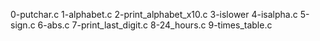 0-putchar.c
1-alphabet.c
2-print_alphabet_x10.c
3-islower
4-isalpha.c
5-sign.c
6-abs.c
7-print_last_digit.c
8-24_hours.c
9-times_table.c

